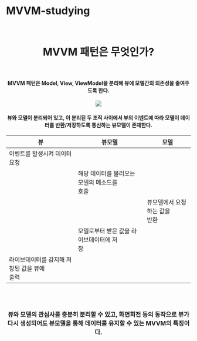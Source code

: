 # MVVM-studying<br><br>
<div align="center">
<h1>MVVM 패턴은 무엇인가?</h1><br>
<h4>MVVM 패턴은 Model, View, ViewModel을 분리해 뷰에 모델간의 의존성을 줄여주도록 한다.</h4>
<img src="https://velog.velcdn.com/images%2Fdddooo9%2Fpost%2F02803dfe-c2e7-4cea-9cf7-74d757e60f2d%2Fimage.png" />

<h4><strong>뷰와 모델이 분리되어 있고, 이 분리된 두 조직 사이에서 뷰의 이벤트에 따라 모델이 데이터를 반환/저장하도록 통신하는 뷰모델이 존재한다.</strong></h4>

|뷰|뷰모델|모델|
|---|---|---|
|이벤트를 발생시켜 데이터 요청|||
||해당 데이터를 불러오는 모델의 메소드를<br> 호출||
|||뷰모델에서 요청하는 값을<br>반환||
||모델로부터 받은 값을 라이브데이터에 저<br>장||
|라이브데이터를 감지해 저장된 값을 뷰에<br> 출력|||

<br><br>
   ### 뷰와 모델의 관심사를 충분히 분리할 수 있고, 화면회전 등의 동작으로 뷰가 다시 생성되어도 뷰모델을 통해 데이터를 유지할 수 있는 MVVM의 특징이다. <br><br><br>
</div
